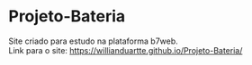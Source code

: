 # Projeto-Bateria


Site criado para estudo na plataforma b7web.<br/>
Link para o site: https://willianduartte.github.io/Projeto-Bateria/
